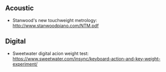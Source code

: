 Acoustic
--------

* Stanwood's new touchweight metrology: http://www.stanwoodpiano.com/NTM.pdf

Digital
-------

* Sweetwater digital acion weight test: https://www.sweetwater.com/insync/keyboard-action-and-key-weight-experiment/

